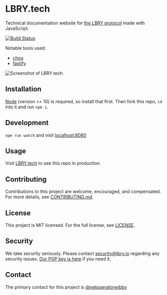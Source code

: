 # LBRY.tech

Technical documentation website for [the LBRY protocol](https://lbry.io) made with JavaScript.

[![Build Status](https://travis-ci.org/lbryio/lbry.tech.svg?branch=master)](https://travis-ci.org/lbryio/lbry.tech)



Notable tools used:

* [choo](https://choo.io)
* [fastify](https://www.fastify.io)

![Screenshot of LBRY.tech](https://spee.ch/f/lbry-tech-screenshot.png)



## Installation

[Node](https://nodejs.org) (version >= 10) is required, so install that first. Then fork this repo, `cd` into it and run `npm i`.



## Development

`npm run watch` and visit [localhost:8080](http://localhost:8080)



## Usage

Visit [LBRY.tech](https://lbry.tech) to see this repo in production.



## Contributing

Contributions to this project are welcome, encouraged, and compensated. For more details, see [CONTRIBUTING.md](CONTRIBUTING.md).



## License

This project is MIT licensed. For the full license, see [LICENSE](LICENSE).



## Security

We take security seriously. Please contact [security@lbry.io](mailto:security@lbry.io) regarding any security issues. [Our PGP key is here](https://keybase.io/lbry/key.asc) if you need it.



## Contact

The primary contact for this project is [@netoperatorwibby](https://github.com/netoperatorwibby)
